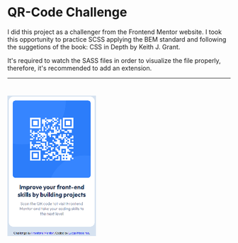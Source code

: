 # QR-Code Challenge

I did this project as a challenger from the Frontend Mentor website. I took this opportunity to practice SCSS applying the BEM standard and following the suggetions of the book: CSS in Depth by Keith J. Grant.

It's required to watch the SASS files in order to visualize the file properly, therefore, it's recommended to add an extension. 

---
![qrcode-image](images/my-preview-image/qrcode-preview.png)
=======